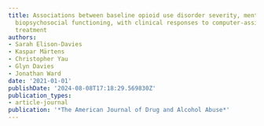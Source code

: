 ```yaml
---
title: Associations between baseline opioid use disorder severity, mental health and
  biopsychosocial functioning, with clinical responses to computer-assisted therapy
  treatment
authors:
- Sarah Elison-Davies
- Kaspar Märtens
- Christopher Yau
- Glyn Davies
- Jonathan Ward
date: '2021-01-01'
publishDate: '2024-08-08T17:18:29.569830Z'
publication_types:
- article-journal
publication: '*The American Journal of Drug and Alcohol Abuse*'
---
```

